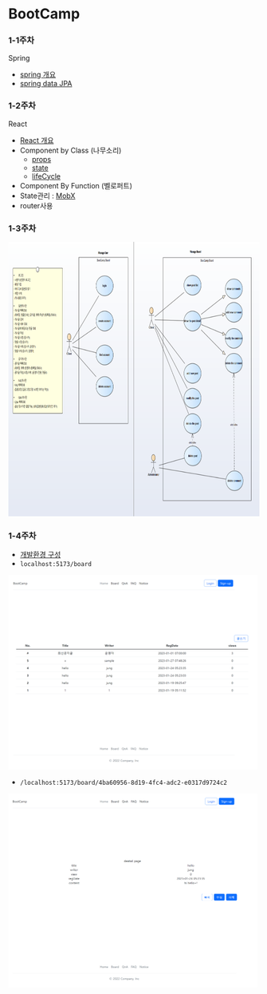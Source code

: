# BootCamp

### 1-1주차
Spring
- [spring 개요](./note/text/Spring.md)
- [spring data JPA](./note/text/Spring_jpa.md)

### 1-2주차
React
- [React 개요](./note/text/React.md)
- Component by Class (나무소리)
  - [props](./note/text/React_props.md)
  - [state](./note/text/React_state.md)
  - [lifeCycle](./note/text/React_LifeCycle.md)
- Component By Function (벨로퍼트)
- State관리 : [MobX](./note/text/React_MobX.md)
- router사용

### 1-3주차
<img src="./note/img/BootCampUML.png" width="950" height="550"/>  

### 1-4주차
- [개발환경 구성](./note/text/개발환경구성.md)
- `localhost:5173/board`  
<img src="./note/img/board.png" width="500" height="390"/>  

- `/localhost:5173/board/4ba60956-8d19-4fc4-adc2-e0317d9724c2`   
<img src="./note/img/detail.png" width="500" height="390"/>  
